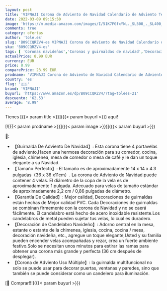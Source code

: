 ```yaml
---
layout: post
title: 'VIPNAJI Corona de Adviento de Navidad Calendario de Adviento Temporada Candelabro Coronas de Adviento Anillos de Navidad Adornos de Casa Guirnalda de Mesa  decoración de Navidad  36m '
date: 2022-03-09 09:15:50
image: 'https://m.media-amazon.com/images/I/51K7FGfxYkL._SL500_._SL400_.jpg'
comments: true
category: ofertas
author: 'tole.es'
slug: 'B09CCQRZV4-es VIPNAJI Corona de Adviento de Navidad Calendario de...'
sku: 'B09CCQRZV4-es'
tags: [ 'Coronas navideñas','Coronas y guirnaldas de navidad','Decoración de temporada','Decoración del hogar','Hogar y cocina','adviento','navidad','vipnaji', ]
actualPrice: 8.99 EUR
currency: EUR
price: 8.99
comparePrice: 23.99 EUR
prodname: 'VIPNAJI Corona de Adviento de Navidad Calendario de Adviento Temporada Candelabro Coronas de Adviento Anillos de Navidad Adornos de Casa Guirnalda de Mesa  decoración de Navidad  36m '
country: 'es'
flag: '🇪🇸'
brand: 'VIPNAJI'
buyurl: 'https://www.amazon.es/dp/B09CCQRZV4/?tag=tolees-21'
descuento: '62.53'
average: '8.99'
---
```


Tienes [{{< param title >}}]({{< param buyurl >}}) aqui!

[![{{< param prodname >}}]({{< param image >}})]({{< param buyurl >}})

🔎:

- 【Guirnalda De Adviento De Navidad】: Esta corona tiene 4 portavelas de adviento,Hacen una hermosa decoración para su comedor, cocina, iglesia, chimenea, mesa de comedor o mesa de café y le dan un toque elegante a su Navidad.
- 【Tamaño Perfecto】: El tamaño es de aproximadamente 14 x 14 x 4.3 pulgadas（36 x 36 x11cm）. La corona de Adviento de Navidad puede contener 4 velas. El diámetro de la copa de la vela es de aproximadamente 1 pulgada. Adecuado para velas de tamaño estándar de aproximadamente 2,2 cm / 0,86 pulgadas de diámetro.
- 【Garantía De Calidad】: Mejor calidad, Decoraciones de guirnaldas están hechas de Mejor calidad PVC. Cada Decoraciones de guirnaldas se combinan firmemente con la corona de Navidad y no se caerá fácilmente. El candelabro está hecho de acero inoxidable resistente.Los candelabros de metal pueden sujetar tus velas, lo cual es duradero.
- 【Decoración de Candelabro Navideño】: Adorno central en la mesa, estante o estante de la chimenea, iglesia, cocina, cocina / mesa, decoración navideña, etc., agregue un toque elegante,Usted y su familia pueden encender velas acompañadas y rezar, crea un fuerte ambiente festivo.Solo se necesitan unos minutos para estirar las ramas para obtener una corona más grande y perfecta (36 cm después de desplegar).
- 【Corona de Adviento Uso Múltiple】: la guirnalda multifuncional no solo se puede usar para decorar puertas, ventanas y paredes, sino que también se puede considerar como un candelero para iluminación.

[🛒 Comprar!!!]({{< param buyurl >}})
